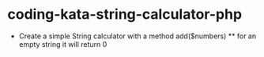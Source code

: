 coding-kata-string-calculator-php
=================================

* Create a simple String calculator with a method add($numbers)
** for an empty string it will return 0
